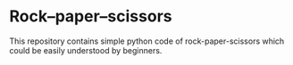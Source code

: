 # Rock–paper–scissors

This repository contains simple python code of rock-paper-scissors which could be easily understood by beginners.

